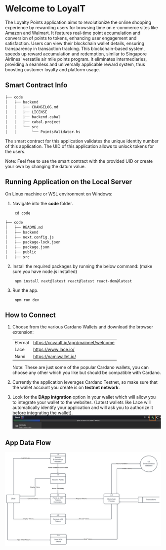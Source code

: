 # Welcome to LoyalT

The Loyalty Points application aims to revolutionize the online shopping experience by rewarding users for browsing time on e-commerce sites like Amazon and Walmart. It features real-time point accumulation and conversion of points to tokens, enhancing user engagement and satisfaction. Users can view their blockchain wallet details, ensuring transparency in transaction tracking. This blockchain-based system, speeds up reward accumulation and redemption, similar to Singapore Airlines' versatile air mile points program. It eliminates intermediaries, providing a seamless and universally applicable reward system, thus boosting customer loyalty and platform usage.

## Smart Contract Info

```
├── code
│   ├── backend
│   │   ├── CHANGELOG.md
│   │   ├── LICENSE
│   │   ├── backend.cabal
│   │   ├── cabal.project
│   │   └── src
│   │       └── PointsValidator.hs
```

The smart contract for this application validates the unique identity number of this application. The UID of this application allows to unlock tokens for the users.

Note: Feel free to use the smart contract with the provided UID or create your own by changing the datum value.


## Running Application on the Local Server

On Linux machine or WSL environment on Windows:
1. Navigate into the **code** folder. 

        cd code

```
├── code
│   ├── README.md
│   ├── backend
│   ├── next.config.js
│   ├── package-lock.json
│   ├── package.json
│   ├── public
│   ├── src
```

2. Install the required packages by running the below command: (make sure you have node.js installed)

        npm install next@latest react@latest react-dom@latest

3. Run the app.

        npm run dev

## How to Connect

1. Choose from the various Cardano Wallets and download the browser extension:

    |         |                                        |
    |---------|----------------------------------------|
    | Eternal | https://ccvault.io/app/mainnet/welcome |
    | Lace    | https://www.lace.io/                   |
    | Nami    | https://namiwallet.io/                 | 

    Note: These are just some of the popular Cardano wallets, you can choose any other which you like but should be compatible with Cardano.

2. Currently the application leverages Cardano Testnet, so make sure that the wallet account you create is on **testnet network**.

3. Look for the **DApp intgration** option in your wallet which will allow you to integrate your wallet to the websites. (Latest wallets like Lace will automatically identify your application and will ask you to authorize it before integrating the wallet).
![Eternal Wallet Connectivity](image.png)


## App Data Flow

![Data Flow Diagram](dfd.png)
